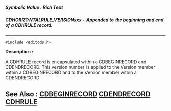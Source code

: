 ##### Symbolic Value : Rich Text
##### CDHORIZONTALRULE_VERSIONxxx - Appended to the beginning and end of a CDHRULE record.
---
```
#include <editods.h>
```
**Description :**

A CDHRULE record is encapsulated within a CDBEGINRECORD and CDENDRECORD.  This 
version number is applied to the Version member within a CDBEGINRECORD and to 
the Version member within a CDENDRECORD.

**See Also :**
[CDBEGINRECORD](/reference/Data/CDBEGINRECORD)
[CDENDRECORD](/reference/Data/CDENDRECORD)
[CDHRULE](/reference/Data/CDHRULE)
---

